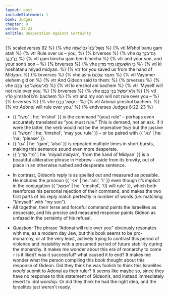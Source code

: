 ```yaml
---
layout: post
includeStatement: 1
book: Judges
chapter: 8
verse: 22-23
enTitle: Desperation Against Certainty
---
```


{% scaledverses 92 %}
{% vhe מְשָׁל־בָּ֙נוּ֙ גַּם־אַתָּ֔ה %}
{% vtl M’shol banu gam atah %}
{% vtr Rule over us – you, %}
{% brverses %}
{% vhe גַּם־בִּנְךָ֖ גַּ֣ם בֶּן־בְּנֶ֑ךָ %}
{% vtl gam bincha gam ben b’necha %}
{% vtr and your son, and your son’s son – %}
{% brverses %}
{% vhe כִּ֥י הוֹשַׁעְתָּ֖נוּ מִיַּ֥ד מִדְיָֽן׃ %}
{% vtl ki hoshatanu miyad midyan. %}
{% vtr for you saved us from the hand of <i>Midyan</i>. %}
{% brverses %}
{% vhe וַיֹּ֤אמֶר אֲלֵהֶם֙ גִּדְע֔וֹן %}
{% vtl Vayomer elehem gid‘on %}
{% vtr And Gideon said to them: %}
{% brverses %}
{% vhe לֹֽא־אֶמְשֹׁ֤ל אֲנִי֙ בָּכֶ֔ם %}
{% vtl lo emshol ani bachem %}
{% vtr ‘Myself will not rule over you, %}
{% brverses %}
{% vhe וְלֹא־יִמְשֹׁ֥ל בְּנִ֖י בָּכֶ֑ם %}
{% vtl v’lo yimshol b’ni bachem %}
{% vtr and my son will not rule over you – %}
{% brverses %}
{% vhe יי֖ יִמְשֹׁ֥ל בָּכֶֽם׃ %}
{% vtl Adonai yimshol bachem. %}
{% vtr <i>Adonai</i> will rule over you.’ %}
{% endverses Judges 8:22-23 %}

- {{ 'מְשֹׁל' | he: 'm’shol' }} is the command “(you) rule” – perhaps even accurately translated as “you must rule.” This is demand, not an ask. If it were the latter, the verb would not be the imperative מְשֹׁל but the jussive {{ 'תִמְשֹׁל' | he: 'timshol', 'may you rule' }} – or be paired with {{ 'נא' | he: 'na', 'please' }}.
- {{ 'גם' | he: 'gam', 'also' }} is repeated multiple times in short bursts, making this sentence sound even more desperate.
- {{ 'מִיַד מִדְיָן' | he: 'miyad midyan', 'from the hand of Midyan' }} is a beautiful alliterative phrase in Hebrew – aside from its brevity, out of place in an otherwise rushed and desperate sentence.
<!--more-->
- In contrast, Gideon’s reply is as spelled out and measured as possible. He includes the pronoun {{ 'אני' | he: 'ani', 'I' }} even though it’s implicit in the conjugation {{ 'אמשל' | he: 'emshol', '(I) will rule' }}, which both reenforces his personal rejection of their command, and makes the two first parts of his reply match perfectly in number of words (i.e. matching “I/myself” with “my son”).
- All together, their terse and forceful command paints the Israelites as desperate, and his precise and measured response paints Gideon as unfazed in the certainty of his refusal.

<!--break-->
- *Question:* The phrase “Adonai will rule over you” obviously resonates with me, as a modern day Jew, but this book seems to be pro-monarchy, or at the very least, actively trying to contrast this period of violence and instability with a presumed period of future stability during the monarchy. It makes me wonder about this era of monarchy to come – is it liked? was it successful? what caused it to end? It makes me wonder what the person compiling this book thought about this response of Gideon. Did they think he was foolish to think this Israelites *would* submit to Adonai as their ruler? It seems like maybe so, since they have no response to this statement of Gideon’s, and instead immediately revert to idol worship. Or did they think he had the right idea, and the Israelites just weren’t ready.
